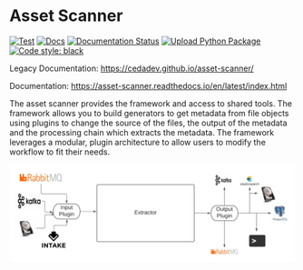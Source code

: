 # Asset Scanner

[![Test](https://github.com/cedadev/asset-scanner/actions/workflows/tests.yml/badge.svg)](https://github.com/cedadev/asset-scanner/actions/workflows/tests.yml)
[![Docs](https://github.com/cedadev/asset-scanner/actions/workflows/docs_build.yml/badge.svg)](https://github.com/cedadev/asset-scanner/actions/workflows/docs_build.yml)
[![Documentation Status](https://readthedocs.org/projects/pip/badge/?version=stable)](https://pip.pypa.io/en/stable/?badge=stable)
[![Upload Python Package](https://github.com/cedadev/asset-scanner/actions/workflows/release.yml/badge.svg)](https://pypi.org/project/asset-scanner/)
<a href="https://github.com/psf/black"><img alt="Code style: black" src="https://img.shields.io/badge/code%20style-black-000000.svg"></a>

Legacy Documentation: https://cedadev.github.io/asset-scanner/

Documentation: https://asset-scanner.readthedocs.io/en/latest/index.html

The asset scanner provides the framework and access to shared tools.
The framework allows you to build generators to get metadata from file objects using plugins to change the source of the
files, the output of the metadata and the processing chain which extracts the metadata.
The framework leverages a modular, plugin architecture to allow users to modify the workflow to fit their needs.

![Asset Scanner Diagram](docs/source/images/asset_scanner_diagram.png)
